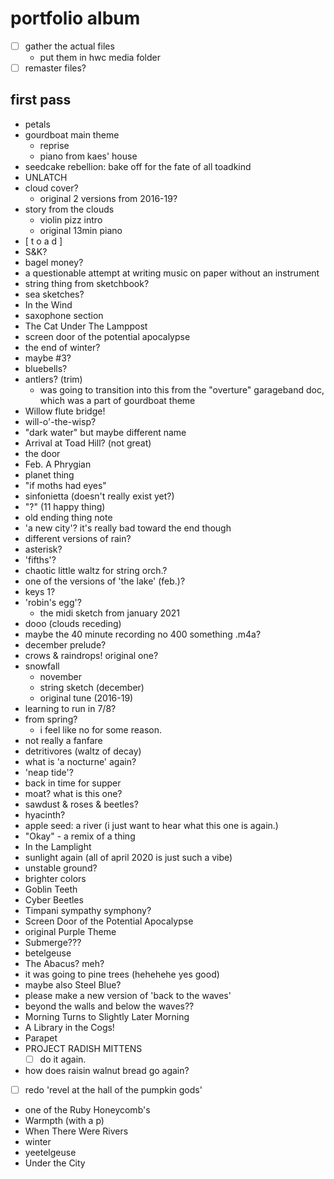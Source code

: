 # portfolio album

- [ ] gather the actual files
	- put them in hwc media folder
- [ ] remaster files?

## first pass

- petals
- gourdboat main theme
	- reprise
	- piano from kaes' house
- seedcake rebellion: bake off for the fate of all toadkind
- UNLATCH
- cloud cover?
	- original 2 versions from 2016-19?
- story from the clouds
	- violin pizz intro
	- original 13min piano
- [ t o a d ]
- S&K?
- bagel money?
- a questionable attempt at writing music on paper without an instrument
- string thing from sketchbook?
- sea sketches?
- In the Wind
- saxophone section
- The Cat Under The Lamppost
- screen door of the potential apocalypse
- the end of winter?
- maybe #3?
- bluebells?
- antlers? (trim)
	- was going to transition into this from the "overture" garageband doc, which was a part of gourdboat theme
- Willow flute bridge!
- will-o'-the-wisp?
- "dark water" but maybe different name
- Arrival at Toad Hill? (not great)
- the door
- Feb. A Phrygian
- planet thing
- "if moths had eyes"
- sinfonietta (doesn't really exist yet?)
- "?" (11 happy thing)
- old ending thing note
- 'a new city'? it's really bad toward the end though
- different versions of rain?
- asterisk?
- 'fifths'?
- chaotic little waltz for string orch.?
- one of the versions of 'the lake' (feb.)?
- keys 1?
- 'robin's egg'?
	- the midi sketch from january 2021
- dooo (clouds receding)
- maybe the 40 minute recording no 400 something .m4a?
- december prelude?
- crows & raindrops! original one?
- snowfall
	- november
	- string sketch (december)
	- original tune (2016-19)
- learning to run in 7/8?
- from spring?
	- i feel like no for some reason.
- not really a fanfare
- detritivores (waltz of decay)
- what is 'a nocturne' again?
- 'neap tide'?
- back in time for supper
- moat? what is this one?
- sawdust & roses & beetles?
- hyacinth?
- apple seed: a river (i just want to hear what this one is again.)
- "Okay" - a remix of a thing
- In the Lamplight
- sunlight again (all of april 2020 is just such a vibe)
- unstable ground?
- brighter colors
- Goblin Teeth
- Cyber Beetles
- Timpani sympathy symphony?
- Screen Door of the Potential Apocalypse
- original Purple Theme
- Submerge???
- betelgeuse
- The Abacus? meh?
- it was going to pine trees (hehehehe yes good)
- maybe also Steel Blue?
- please make a new version of 'back to the waves'
- beyond the walls and below the waves??
- Morning Turns to Slightly Later Morning
- A Library in the Cogs!
- Parapet
- PROJECT RADISH MITTENS
	- [ ] do it again.
- how does raisin walnut bread go again?
- [ ] redo 'revel at the hall of the pumpkin gods'
- one of the Ruby Honeycomb's
- Warmpth (with a p)
- When There Were Rivers
- winter
- yeetelgeuse
- Under the City
